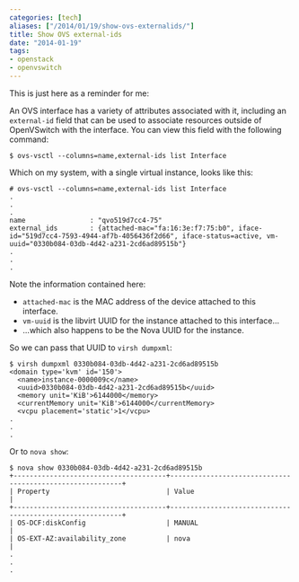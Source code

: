 ```yaml
---
categories: [tech]
aliases: ["/2014/01/19/show-ovs-externalids/"]
title: Show OVS external-ids
date: "2014-01-19"
tags:
- openstack
- openvswitch
---
```


This is just here as a reminder for me:

An OVS interface has a variety of attributes associated with it, including an
`external-id` field that can be used to associate resources outside of
OpenVSwitch with the interface.  You can view this field with the following
command:

    $ ovs-vsctl --columns=name,external-ids list Interface

Which on my system, with a single virtual instance, looks like this:

    # ovs-vsctl --columns=name,external-ids list Interface
    .
    .
    .
    name                : "qvo519d7cc4-75"
    external_ids        : {attached-mac="fa:16:3e:f7:75:b0", iface-id="519d7cc4-7593-4944-af7b-4056436f2d66", iface-status=active, vm-uuid="0330b084-03db-4d42-a231-2cd6ad89515b"}
    .
    .
    .

Note the information contained here:

- `attached-mac` is the MAC address of the device attached to this interface.
- `vm-uuid` is the libvirt UUID for the instance attached to this interface...
- ...which also happens to be the Nova UUID for the instance.

So we can pass that UUID to `virsh dumpxml`:

    $ virsh dumpxml 0330b084-03db-4d42-a231-2cd6ad89515b
    <domain type='kvm' id='150'>
      <name>instance-0000009c</name>
      <uuid>0330b084-03db-4d42-a231-2cd6ad89515b</uuid>
      <memory unit='KiB'>6144000</memory>
      <currentMemory unit='KiB'>6144000</currentMemory>
      <vcpu placement='static'>1</vcpu>
    .
    .
    .

Or to `nova show`:

    $ nova show 0330b084-03db-4d42-a231-2cd6ad89515b 
    +--------------------------------------+----------------------------------------------------------+
    | Property                             | Value                                                    |
    +--------------------------------------+----------------------------------------------------------+
    | OS-DCF:diskConfig                    | MANUAL                                                   |
    | OS-EXT-AZ:availability_zone          | nova                                                     |
    .
    .
    .

